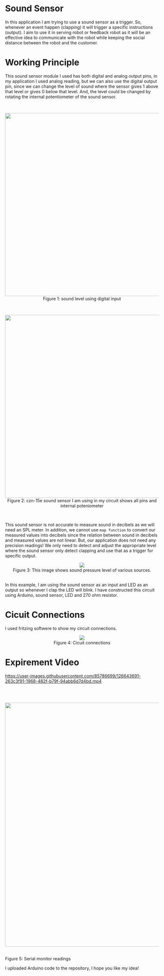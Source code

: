 # Sound Sensor


In this application I am trying to use a sound sensor as a trigger. So, whenever an event happen (clapping) it will trigger a specific instructions (output). I aim to use it in serving robot or feedback robot as it will be an effective idea to communicate with the robot while keeping the social distance between the robot and the customer.

# Working Principle


This sound sensor module I used has both digital and analog output pins, in my application I used analog reading, but we can also use the digital output pin, since we can change the level of sound where the sensor gives 1 above that level or gives 0 below that level. And, the level could be changed by rotating the internal potentiometer of the sound sensor.

<br>
<p align="center">
<img src="https://user-images.githubusercontent.com/85786699/126641372-fc0ef39b-80f8-4c1e-8e11-0ddf058959e8.png" width="600">
<br>Figure 1: sound level using digital input
</p>


<br>
<p align="center">
<img src="https://user-images.githubusercontent.com/85786699/126641793-11810bc5-47c8-4163-bbab-8c669a4ab5af.png" width="600">
<br>Figure 2: czn-15e sound sensor I am using in my circuit shows all pins and internal poteniometer</p>
<br>

This sound sensor is not accurate to measure sound in decibels as we will need an SPL meter. In addition, we cannot use `map function` to convert our measured values into decibels since the relation between sound in decibels and measured values are not linear. But, our application does not need any precision readings! We only need to detect and adjust the appropriate level where the sound sensor only detect clapping and use that as a trigger for specific output.


<p align="center">
<img src="https://user-images.githubusercontent.com/85786699/126641051-75c94005-6e99-46a3-bbd4-e784d483f2ff.png">
<br>Figure 3: This image shows sound pressure level of various sources.</p>

<br>
In this example, I am using the sound sensor as an input and LED as an output so whenever I clap the LED will blink. I have constructed this circuit using Arduino, sound sensor, LED and 270 ohm resistor. 



# Cicuit Connections

I used fritzing softwere to show my circuit connections.

<p align="center">
<img src="https://user-images.githubusercontent.com/85786699/126643367-8870a34a-1178-4208-82ef-f52ba9697b5c.png">
<br>
Figure 4: Cicuit connections</p>



# Expirement Video


https://user-images.githubusercontent.com/85786699/126643691-263c3f91-1968-482f-b79f-94abb6d7d4bd.mp4

<br><br>

<p align="center">
<img src="https://user-images.githubusercontent.com/85786699/126645318-e6a28767-6401-4f91-986f-10aa6ee19578.png" width="800">

<br>Figure 5: Serial monitor readings</p>


I uploaded Arduino code to the repository, I hope you like my idea!
